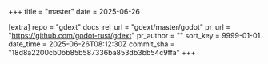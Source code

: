 +++
title = "master"
date = 2025-06-26

[extra]
repo = "gdext"
docs_rel_url = "gdext/master/godot"
pr_url = "https://github.com/godot-rust/gdext"
pr_author = ""
sort_key = 9999-01-01
date_time = 2025-06-26T08:12:30Z
commit_sha = "18d8a2200cb0bb85b587336ba853db3bb54c9ffa"
+++



